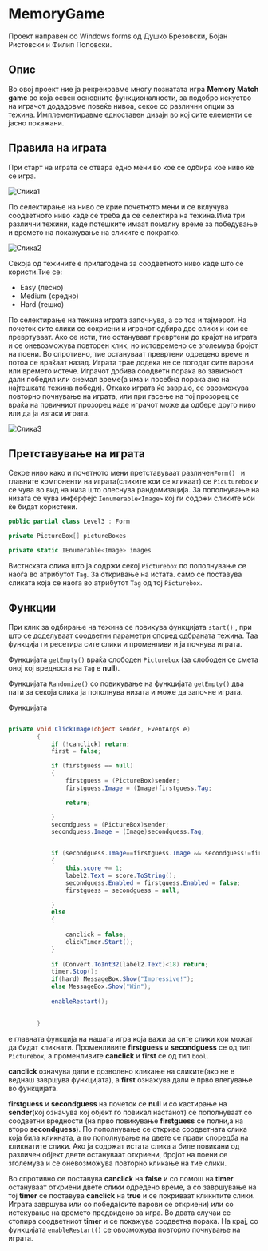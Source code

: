 # MemoryGame
Проект направен со Windows forms од Душко Брезовски, Бојан Ристовски и Филип Поповски.

## Опис
Во овој проект ние ја рекреиравме многу познатата игра **Memory Match game** во која освен основните функционалности, за подобро искуство на играчот додадовме повеќе нивоа, секое со различни опции за тежина. Имплементиравме едноставен дизајн во кој сите елементи се јасно покажани.

## Правила на играта
При старт на играта се отвара едно мени во кое се одбира кое ниво ќе се игра.


![Слика1](https://imgur.com/0ADyvAY.jpg)


По селектирање на ниво се крие почетното мени и се вклучува соодветното ниво каде се треба да се селектира на тежина.Има три различни тежини, каде потешките имаат помалку време за победување и времето на покажување на сликите е пократко.

![Слика2](https://imgur.com/6Jz7lVm.jpg)


Секоја од тежините е прилагодена за соодветното ниво каде што се користи.Тие се:
* Easy (лесно)
* Medium (средно)
* Hard (тешко)

По селектирање на тежина играта започнува, а со тоа и тајмерот. На почеток сите слики се сокриени и играчот одбира две слики и кои се превртуваат. Ако се исти, тие остануваат превртени до крајот на играта и се оневозможува повторен клик, но истовремено се зголемува бројот на поени. Во спротивно, тие остануваат превртени одредено време и потоа се враќаат назад.
Играта трае додека не се погодат сите парови или времето истече. Играчот добива соодветн порака во зависност дали победил или снемал време(а има и посебна порака ако на најтешката тежина победи). Откако играта ќе завршо, се овозможува повторно почнување на играта, или при гасење на тој прозорец се враќа на првичниот прозорец каде играчот може да одбере друго ниво или да ја изгаси играта. 


![Слика3](https://imgur.com/rVBOPlm.jpg)


## Претставување на играта
Секое ниво како и почетното мени претставуваат различен```Form() ``` и главните компоненти на играта(сликите кои се кликаат) се ```Picuturebox``` и се чува во вид на низа што олеснува рандомизација. За пополнување на низата се чува инферфејс ```Ienumerable<Image>``` кој ги содржи сликите кои ќе бидат користени.
```c#
public partial class Level3 : Form

private PictureBox[] pictureBoxes

private static IEnumerable<Image> images
```

Вистнската слика што ја содржи секој ```Picturebox``` по пополнување се наоѓа во атрибутот ```Tag```.  За откривање на истата. само се поставува сликата која се наоѓа во атрибутот ```Tag``` од тој ```Picturebox```.

## Функции
При клик за одбирање на тежина се повикува функцијата ```start()``` , при што се доделуваат соодветни параметри според одбраната тежина. Таа функција ги ресетира сите слики и променливи и ја почнува играта.

Функцијата ```getEmpty()``` враќа слободен ```Picturebox``` (за слободен се смета оној кој вредноста на ```Tag``` е **null**).

Функцијата ```Randomize()``` со повикување на функцијата ```getEmpty()``` два пати за секоја слика ја пополнува низата и може да започне играта.

Функцијата
```c#

private void ClickImage(object sender, EventArgs e)
        {
            if (!canclick) return;
            first = false;

            if (firstguess == null)
            {
                firstguess = (PictureBox)sender;
                firstguess.Image = (Image)firstguess.Tag;

                return;

            }
            secondguess = (PictureBox)sender;
            secondguess.Image = (Image)secondguess.Tag;


            if (secondguess.Image==firstguess.Image && secondguess!=firstguess)
            {
                this.score += 1;
                label2.Text = score.ToString();
                secondguess.Enabled = firstguess.Enabled = false;
                firstguess = secondguess = null;

            }
            else
            {
                
                canclick = false;
                clickTimer.Start();
            }
            
            if (Convert.ToInt32(label2.Text)<18) return;
            timer.Stop();
            if(hard) MessageBox.Show("Impressive!");
            else MessageBox.Show("Win");
            
            enableRestart();
            

        }
```

е главната функција на нашата игра која важи за сите слики кои можат да бидат кликнати. Променливите **firstguess** и **secondguess** се од тип ```Picturebox```, а променливите **canclick** и **first** се од тип ```bool```.

**canclick** означува дали е дозволено кликање на сликите(ако не е веднаш завршува функцијата), a **first** ознажува дали е прво влегување во функцијата. 

**firstguess** и **secondguess** на почеток се **null** и со кастирање на **sender**(кој означува кој објект го повикал настанот) се пополнуваат со соодветни вредности (на прво повикување **firstguess** се полни,а на второ **secondguess**). По пополнување се открива соодветната слика која била кликната, а по пополнување на двете се прави споредба на кликнатите слики. Ако ја содржат истата слика а биле повикани од различен објект двете остануваат откриени, бројот на поени се зголемува и се оневозможува повторно кликање на тие слики. 

Во спротивно се поставува **canclick** на **false** и со помош на **timer** остануваат откриени двете слики одредено време, а со завршување на тој **timer** се поставува **canclick** на **true** и се покриваат кликнтите слики. Играта завршува или со победа(сите парови се откриени) или со истекување на времето предвидено за игра. 
Во двата случаи се стопира соодветниот **timer** и се покажува соодветна порака. На крај, со функцијата ```enableRestart()``` се овозможува повторно почнување на играта. 

